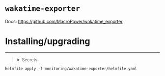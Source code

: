 # `wakatime-exporter`

Docs: https://github.com/MacroPower/wakatime_exporter

# Installing/upgrading

---

> <details>
>   <summary>Secrets</summary>
>
> ```yaml
> apiVersion: v1
> kind: Secret
> metadata:
>   name: wakatime-exporter-secrets
>   namespace: self
> type: Opaque
> stringData:
>   WAKA_API_KEY: "api_key"
> ```
>
> </details>

```shell
helmfile apply -f monitoring/wakatime-exporter/helmfile.yaml
```
